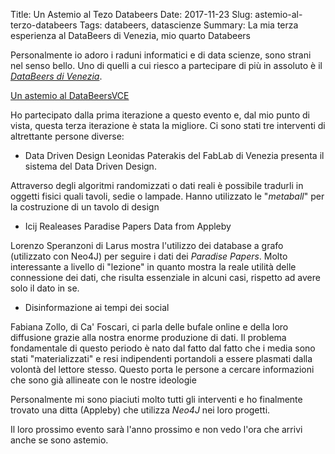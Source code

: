 Title: Un Astemio al Tezo Databeers
Date: 2017-11-23
Slug: astemio-al-terzo-databeers
Tags: databeers, datascienze
Summary: La mia terza esperienza al DataBeers di Venezia, mio quarto Databeers

Personalmente io adoro i raduni informatici e di data scienze, sono strani nel senso bello. Uno di quelli a cui riesco a partecipare di più in assoluto è il _*[DataBeers di Venezia](https://databeersvce.tumblr.com)*_. 

<a class="twitter-moment" href="https://twitter.com/i/moments/832705679324352512?ref_src=twsrc%5Etfw">Un astemio al DataBeersVCE</a> <script async src="https://platform.twitter.com/widgets.js" charset="utf-8"></script> 

Ho partecipato dalla prima iterazione a questo evento e, dal mio punto di vista, questa terza iterazione è stata la migliore. 
Ci sono stati tre interventi di altrettante persone diverse:

* Data Driven Design
Leonidas Paterakis del FabLab di Venezia presenta il sistema del Data Driven Design.

Attraverso degli algoritmi randomizzati o dati reali è possibile tradurli in oggetti fisici quali tavoli, sedie o lampade. 
Hanno utilizzato le "_metaball_" per la costruzione di un tavolo di design

* Icij Realeases Paradise Papers Data from Appleby

Lorenzo Speranzoni di Larus mostra l'utilizzo dei database a grafo (utilizzato con Neo4J) per seguire i dati dei _Paradise Papers_.
Molto interessante a livello di "lezione" in quanto mostra la reale utilità delle connessione dei dati, che risulta essenziale in alcuni casi, rispetto ad avere solo il dato in se.

* Disinformazione ai tempi dei social

Fabiana Zollo, di Ca' Foscari, ci parla delle bufale online e della loro diffusione grazie alla nostra enorme produzione di dati. 
Il problema fondamentale di questo periodo è nato dal fatto dal fatto che i media sono stati "materializzati" e resi indipendenti portandoli a essere plasmati dalla volontà del lettore stesso. Questo porta le persone a cercare informazioni che sono già allineate con le nostre ideologie


Personalmente mi sono piaciuti molto tutti gli interventi e ho finalmente trovato una ditta (Appleby) che utilizza _Neo4J_ nei loro progetti. 

Il loro prossimo evento sarà l'anno prossimo e non vedo l'ora che arrivi anche se sono astemio.
